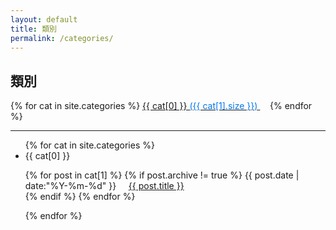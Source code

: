 ```yaml
---
layout: default
title: 類別
permalink: /categories/
---
```


<h2>類別</h2>

<div>
  {% for cat in site.categories %}
  <a class="linknoline" href="#{{ cat[0] }}" title="{{ cat[0] }}" rel="{{ cat[1].size }}">
    {{ cat[0] }} <span style="color:#07e"> ({{ cat[1].size }})</span>
  </a>&nbsp;&nbsp;&nbsp;
  {% endfor %}
</div>

<hr class="page_hr">

<ul class="listing">
  {% for cat in site.categories %}
    <li class="listing-seperator" id="{{ cat[0] }}">{{ cat[0] }}</li>
    <p class="listing-item">
      {% for post in cat[1] %}
        {% if post.archive != true %}
        <time datetime="{{ post.date | date:"%Y-%m-%d" }}">{{ post.date | date:"%Y-%m-%d" }}</time>
        &nbsp;&nbsp;&nbsp;
        <a href="{{ post.url }}" target='blank' title="{{ post.title }}">{{ post.title }}</a>
        <br/>
        {% endif %}
      {% endfor %}
    </p>
  {% endfor %}
</ul>